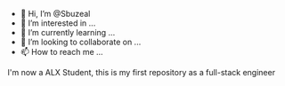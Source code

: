- 👋 Hi, I’m @Sbuzeal
- 👀 I’m interested in ...
- 🌱 I’m currently learning ...
- 💞️ I’m looking to collaborate on ...
- 📫 How to reach me ...

<!---
Sbuzeal/Sbuzeal is a ✨ special ✨ repository because its `README.md` (this file) appears on your GitHub profile.
You can click the Preview link to take a look at your changes.
--->I'm now a ALX Student, this is my first repository as a full-stack engineer
